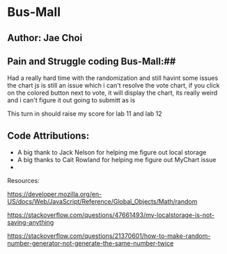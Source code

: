 # Bus-Mall ##

## Author:  Jae Choi ## 

 ## Pain and Struggle coding Bus-Mall:## 


Had a really hard time with the randomization and still havint some issues
the chart js is still an issue which i can't resolve
the vote chart, if you click on the colored button next to vote, it will display the chart, its really weird and i can't figure it out
going to submitt as is

This turn in should raise my score for lab 11 and lab 12

 ## Code Attributions: ## 

- A big thank to Jack Nelson for helping me figure out     local storage
- A big thanks to Cait Rowland for helping me figure out MyChart issue
- 

Resources:

https://developer.mozilla.org/en-US/docs/Web/JavaScript/Reference/Global_Objects/Math/random

https://stackoverflow.com/questions/47661493/my-localstorage-is-not-saving-anything

https://stackoverflow.com/questions/21370601/how-to-make-random-number-generator-not-generate-the-same-number-twice
